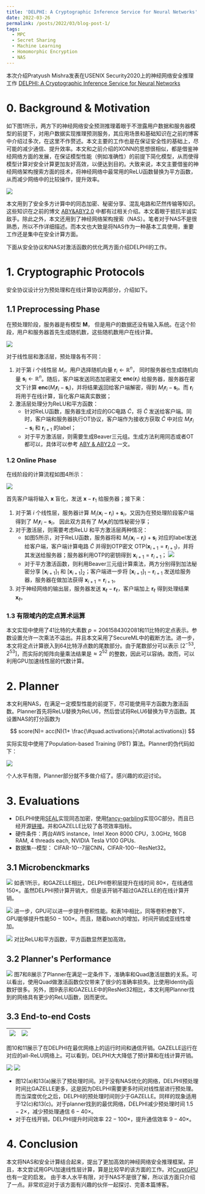 ```yaml
---
title: 'DELPHI: A Cryptographic Inference Service for Neural Networks'
date: 2022-03-26
permalink: /posts/2022/03/blog-post-1/
tags:
  - MPC
  - Secret Sharing
  - Machine Learning
  - Homomorphic Encryption
  - NAS
---
```

本次介绍Pratyush Mishra发表在USENIX Security2020上的神经网络安全推理工作 [DELPHI: A Cryptographic Inference Service for Neural Networks](https://www.usenix.org/conference/usenixsecurity20/presentation/mishra)

# 0. Background & Motivation
如下图1所示，两方下的神经网络安全预测推理着眼于不泄露用户数据和服务器模型的前提下，对用户数据实现推理预测服务，其应用场景和基础知识在之前的博客中介绍过多次，在这里不作赘述。本文主要的工作也是在保证安全性的基础上，尽可能的减少通信、提升效率。本文和之前介绍的XONN的思想很相似，都是借鉴神经网络方面的发展，在保证模型性能（例如准确性）的前提下简化模型，从而使得模型计算对安全计算更加友好高效，以便达到目的。大致来说，本文主要借鉴的神经网络架构搜索方面的技术，将神经网络中最常用的ReLU函数替换为平方函数，从而减少网络中的比较操作，提升效率。

![](/images/DELPHI/workflow.jpg)


本文用到了安全多方计算中的同态加密、秘密分享、混乱电路和茫然传输等知识。这些知识在之前的博文 [ABY&ABY2.0](https://zhuanlan.zhihu.com/p/385360461) 中都有过相关介绍。本文着眼于抵抗半诚实敌手。除此之外，本文还用到了神经网络架构搜索（NAS）。笔者对于NAS不是很熟悉，所以不作详细描述。而本文也大致是将NAS作为一种基本工具使用，重要工作还是集中在安全计算方面。


下面从安全协议和NAS对激活函数的优化两方面介绍DELPHI的工作。

# 1. Cryptographic Protocols
安全协议设计分为预处理和在线计算协议两部分，介绍如下。
## 1.1 Preprocessing Phase
在预处理阶段，服务器是有模型 $\mathbf{M}$， 但是用户的数据还没有输入系统。在这个阶段，用户和服务器首先生成随机数，这些随机数用户在线计算。

![](/images/DELPHI/pre.jpg)

对于线性层和激活层，预处理各有不同：
1. 对于第 $i$ 个线性层 $M_i$，用户选择随机向量 $\mathbf{r}_i \leftarrow \mathbb{R}^n$， 同时服务器也生成随机向量 $\mathbf{s}_i \leftarrow \mathbb{R}^n$。随后，客户端发送同态加密密文 $\mathbf{enc}(\mathbf{r}_i)$ 给服务器，服务器在密文下计算 $\mathbf{enc}(M_i \mathbf{r}_i - \mathbf{s}_i)$，并将结果返回给客户端解密，得到 $M_i \mathbf{r}_i - \mathbf{s}_i$。而 $\mathbf{r}_i$ 将用于在线计算，盲化客户端真实数据；
2. 激活层处理分为ReLU和平方函数：
    - 针对ReLU函数，服务器生成对应的GC电路 $\widetilde{C}$，将 $\widetilde{C}$ 发送给客户端。同时，客户端和服务器执行OT协议，客户端作为接收方获取 $\widetilde{C}$ 中对应 $M_i \mathbf{r}_i-\mathbf{s}_i$ 和 $\mathbf{r}_{i+1}$ 的label；
    - 对于平方激活层，则需要生成Beaver三元组。生成方法利用同态或者OT都可以，具体可以参考 [ABY & ABY2.0](https://ye-d.github.io/posts/2021/07/blog-post-1/) 一文。

### 1.2 Online Phase
在线阶段的计算流程如图4所示：

![](/images/DELPHI/online.jpg)

首先客户端将输入 $\mathbf{x}$ 盲化，发送 $\mathbf{x}-\mathbf{r}_1$ 给服务器；接下来：
1. 对于第 $i$ 个线性层，服务器计算 $M_i(\mathbf{x}_i - \mathbf{r}_i)+\mathbf{s}_i$，又因为在预处理阶段客户端得到了 $M_i \mathbf{r}_i - \mathbf{s}_i$， 因此双方具有了 $M_i\mathbf{x}_i$的加性秘密分享；
2. 对于激活层，则需要考虑ReLU 和平方激活层两种情况：
    - 如图5所示，对于ReLU函数，服务器将和 $M_i(\mathbf{x}_i - \mathbf{r}_i)+\mathbf{s}_i$ 对应的label发送给客户端，客户端计算电路 $\widetilde{C}$ 并得到OTP密文 $\mathrm{OTP}(\mathbf{x}_{i+1}=\mathbf{r}_{i+1})$，并将其发送给服务器；服务器利用OTP的密钥得到 $\mathbf{x}_{i+1}=\mathbf{r}_{i+1}$；
    ![](./GC.jpg)
    - 对于平方激活函数，则利用Beaver三元组计算乘法，两方分别得到加法秘密分享 $[\mathbf{x}_{i+1}]_1$ 和 $[\mathbf{x}_{i+1}]_2$；客户端进一步将 $[\mathbf{x}_{i+1}]_1- \mathbf{r}_{i+1}$ 发送给服务器，服务器在做加法获得 $\mathbf{x}_{i+1}=\mathbf{r}_{i+1}$。
3. 对于神经网络的输出层，服务器发送 $\mathbf{x}_\ell - \mathbf{r}_\ell$，客户端加上 $\mathbf{r}_\ell$ 得到处理结果 $\mathbf{x}_\ell$。

### 1.3 有限域内的定点算术运算
本文实现中使用了41比特的大素数 $p= 2061584302081$和11比特的定点表示。参数设置允许一次乘法不溢出。并且本文采用了SecureML中的截断方法。进一步，本文将定点计算嵌入到64比特浮点数的尾数部分。由于尾数部分可以表示 $[2^{-53},2^{53}]$，而实际的矩阵向量乘法结果是$\approx 2^{52}$ 的整数，因此可以容纳。故而，可以利用GPU加速线性层的代数计算。

# 2. Planner
本文利用NAS，在满足一定模型性能的前提下，尽可能使用平方函数为激活函数。Planner首先将ReLU替换为ReLU6，然后尝试将ReLU6替换为平方函数。其设置NAS的打分函数为

$$
score(N)= acc(N)(1+ \frac{\#quad.activations}{\#total.activations})
$$

实际实现中使用了Population-based Training (PBT) 算法。Planner的伪代码如下：

![](/images/DELPHI/planner.jpg)

个人水平有限，Planner部分就不多做介绍了。感兴趣的欢迎讨论。


# 3. Evaluations
- DELPHI使用[SEAL](https://github.com/microsoft/SEAL)实现同态加密，使用[fancy-garbling](https://github.com/GaloisInc/fancy-garbling/)实现GC部分。而且已经开源[链接](github.com/mc2-project/delphi)。并和GAZELLE比较了各项效率指标。
- 硬件条件：两台AWS instance，Intel Xeon 8000 CPU，3.0GHz, 16GB RAM, 4 threads each, NVIDIA Tesla V100 GPUs. 
- 数据集--模型： CIFAR-10--7层CNN，CIFAR-100--ResNet32。

## 3.1 Microbenckmarks

![](/images/DELPHI/micro1.jpg)
如表1所示，和GAZELLE相比，DELPHI卷积层提升在线时间 $80\times$，在线通信 $150\times$。虽然DELPHI预计算开销大，但是该开销不超过GAZELLE的在线计算开销。

![](/images/DELPHI/micro2.jpg)
进一步，GPU可以进一步提升卷积性能。和表1中相比，同等卷积参数下，GPU能够提升性能$50-100\times$。而且，随着batch的增加，时间开销成亚线性增加。

![](/images/DELPHI/micro3.jpg)
对比ReLU和平方函数，平方函数显然更加高效。

## 3.2 Planner's Performance
![](/images/DELPHI/planner_e.jpg)
图7和8展示了Planner在满足一定条件下，准确率和Quad激活层数的关系。可以看出，使用Quad做激活函数仅仅带来了很少的准确率损失。比使用Identity函数好很多。另外，图9表示和GAZELLE中的ResNet32相比，本文利用Planner找到的网络具有更少的ReLU函数，因而更优。

## 3.3 End-to-end Costs
![](/images/DELPHI/all_time.jpg) | ![](/images/DELPHI/all_comm.jpg)
---|---
图10和11展示了在DELPHI在最优网络上的运行时间和通信开销。GAZELLE运行在对应的all-ReLU网络上。可以看到，DELPHI大大降低了预计算和在线计算开销。

![](/images/DELPHI/12.jpg)
![](/images/DELPHI/13.jpg)
- 图12(a)和13(a)展示了预处理时间。对于没有NAS优化的网络，DELPHI预处理时间比GAZELLE更多，这是因为DELPHI需要更多时间对线性层进行预处理。而当深度优化之后，DELPHI的预处理时间则少于GAZELLE。同样的现象适用于12(c)和13(c)。对于planner找到的最优网络，DELPHI减少预处理时间 $1.5-2\times$，减少预处理通信 $6-40\times$。
- 对于在线开销，DELPHI提升时间效率 $22-100\times$，提升通信效率 $9-40\times$。

# 4. Conclusion
本文将NAS和安全计算结合起来，提出了更加高效的神经网络安全推理框架。并且，本文尝试用GPU加速线性层计算，算是比较早的该方面的工作。对[CryptGPU](https://ye-d.github.io/posts/2022/01/blog-post-1/)也有一定的启发。
由于本人水平有限，对于NAS不是很了解，所以该方面只介绍了一点。非常欢迎对于该方面有兴趣的伙伴一起探讨、完善本篇博客。



